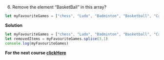 6. Remove the element “BasketBall” in this array?

```javascript
let myFavouriteGames = ["chess", "Ludo", "Badminton", "Basketball", "Carom", "Cricket"]
```
**Solution**
```javascript
let myFavouriteGames = ["chess", "Ludo", "Badminton", "Basketball", "Carom", "Cricket"]
let removedItems = myFavouriteGames.splice(3,1)
console.log(myFavouriteGames)
```


**For the next course [clickHere](https://www.merakilearn.org/course/129/exercise/3299)**